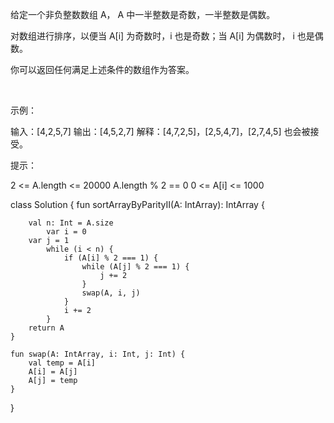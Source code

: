 给定一个非负整数数组 A， A 中一半整数是奇数，一半整数是偶数。

对数组进行排序，以便当 A[i] 为奇数时，i 也是奇数；当 A[i] 为偶数时， i 也是偶数。

你可以返回任何满足上述条件的数组作为答案。

 

示例：

输入：[4,2,5,7]
输出：[4,5,2,7]
解释：[4,7,2,5]，[2,5,4,7]，[2,7,4,5] 也会被接受。
 

提示：

2 <= A.length <= 20000
A.length % 2 == 0
0 <= A[i] <= 1000


class Solution {
    fun sortArrayByParityII(A: IntArray): IntArray {

        val n: Int = A.size
            var i = 0
        var j = 1
            while (i < n) {
                if (A[i] % 2 === 1) {
                    while (A[j] % 2 === 1) {
                        j += 2
                    }
                    swap(A, i, j)
                }
                i += 2
            }
        return A
    }

    fun swap(A: IntArray, i: Int, j: Int) {
        val temp = A[i]
        A[i] = A[j]
        A[j] = temp
    }
}
